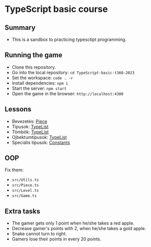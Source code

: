 # TypeScript basic course

## Summary
- This is a sandbox to practicing typesctipt programming.

## Running the game
- Clone this repository.
- Go into the local repository: `cd TypeScript-basic-t360-2023`
- Set the workspace: `code . -r`
- Install dependencies: `npm i`
- Start the server: `npm start`
- Open the game in the browser: `http://localhost:4300`

## Lessons
- Bevezetés: [Piece](src/Piece.ts)
- Típusok: [TypeList](type-list.ts)
- Tömbök: [TypeList](type-list.ts)
- Ojbektumtípusok: [TypeList](type-list.ts)
- Speciális típusok: [Constants](src/constants.ts)

## OOP
Fix them:
- `src/Utils.ts`
- `src/Piece.ts`
- `src/Level.ts`
- `src/Game.ts`

## Extra tasks
- The gamer gets only 1 point when he/she takes a red apple.
- Decrease gamer's points with 2, when he/she takes a gold apple.
- Snake cannot turn to right.
- Gamers lose their points in every 20 points.
